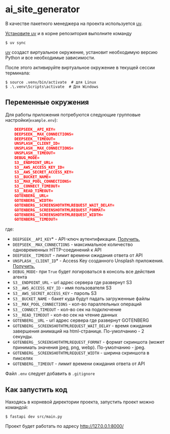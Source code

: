 # ai_site_generator

В качестве пакетного менеджера на проекта используется [uv](https://docs.astral.sh/uv/).

[Установите uv](https://gitlab.dvmn.org/root/fastapi-articles/-/wikis/Uv-package-manager#1-%D1%83%D1%81%D1%82%D0%B0%D0%BD%D0%BE%D0%B2%D0%BA%D0%B0-uv) и в корне репозитория выполните команду

```shell
$ uv sync
```

[uv](https://docs.astral.sh/uv/) создаст виртуальное окружение, установит необходимую версию Python и все необходимые зависимости.

После этого активируйте виртуальное окружение в текущей сессии терминала:

```shell
$ source .venv/bin/activate  # для Linux
$ .\.venv\Scripts\activate  # Для Windows
```
## Переменные окружения 
Для работы приложения потребуются следующие групповые настройки(`example.env`):
```json
    DEEPSEEK__API_KEY=
    DEEPSEEK__MAX_CONNECTIONS=
    DEEPSEEK__TIMEOUT=
    UNSPLASH__CLIENT_ID=
    UNSPLASH__MAX_CONNECTIONS=
    UNSPLASH__TIMEOUT=
    DEBUG_MODE=
    S3__ENDPOINT_URL=
    S3__AWS_ACCESS_KEY_ID=
    S3__AWS_SECRET_ACCESS_KEY=
    S3__BUCKET_NAME=
    S3__MAX_POOL_CONNECTIONS=
    S3__CONNECT_TIMEOUT=
    S3__READ_TIMEOUT=
    GOTENBERG__URL=
    GOTENBERG__WIDTH=
    GOTENBERG__SCREENSHOTHTMLREQUEST_WAIT_DELAY=
    GOTENBERG__SCREENSHOTHTMLREQUEST_FORMAT=
    GOTENBERG__SCREENSHOTHTMLREQUEST_WIDTH=
    GOTENBERG__TIMEOUT=
```
где:
- `DEEPSEEK__API_KEY`* - API-ключ аутентификации. [Получить.](https://api-docs.deepseek.com/)
- `DEEPSEEK__MAX_CONNECTIONS` - максимальное количество одновременных HTTP-соединений к API
- `DEEPSEEK__TIMEOUT` - лимит времени ожидания ответа от API
- `UNSPLASH__CLIENT_ID`* - Access Key созданного Unsplash приложения. [Получить.](https://unsplash.com/documentation#creating-a-developer-account)
- `DEBUG_MODE`- при `True` будет логироваться в консоль все действия агента
- `S3__ENDPOINT_URL` - url адрес сервера где развернут S3
- `S3__AWS_ACCESS_KEY_ID` - имя пользователя S3
- `S3__AWS_SECRET_ACCESS_KEY` - пароль S3
- `S3__BUCKET_NAME` - бакет куда будут падать загруженные файлы
- `S3__MAX_POOL_CONNECTIONS` - кол-во параллельных операций
- `S3__CONNECT_TIMEOUT` - кол-во сек на подключение
- `S3__READ_TIMEOUT` - кол-во сек на чтение данных
- `GOTENBERG__URL` - url адрес сервера где развернут GOTENBERG
- `GOTENBERG__SCREENSHOTHTMLREQUEST_WAIT_DELAY` - время ожидания завершения анимаций на html-странице. По-умолчанию - 2 секунды.
- `GOTENBERG__SCREENSHOTHTMLREQUEST_FORMAT` - формат скриншота (может принимать значения jpeg, png, webp). По-умолчанию - jpeg.
- `GOTENBERG__SCREENSHOTHTMLREQUEST_WIDTH` - ширина скриншота в пикселях
- `GOTENBERG__TIMEOUT` - лимит времени ожидания ответа от API

Файл `.env` следует добавить в `.gitignore`

## Как запустить код

Находясь в корневой директории проекта, запустить проект можно командой:

```shell
$ fastapi dev src/main.py
```

Проект будет работать по адресу http://127.0.0.1:8000/

